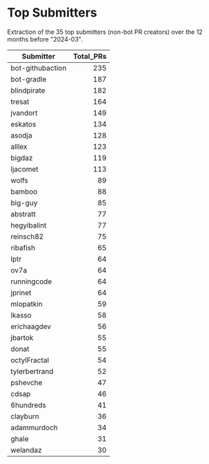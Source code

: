 # Top Submitters

Extraction of the 35 top submitters (non-bot PR creators) 
over the 12 months before "2024-03".


| Submitter        | Total_PRs |
| ---------------- | --------: |
| bot-githubaction |       235 |
| bot-gradle       |       187 |
| blindpirate      |       182 |
| tresat           |       164 |
| jvandort         |       149 |
| eskatos          |       134 |
| asodja           |       128 |
| alllex           |       123 |
| bigdaz           |       119 |
| ljacomet         |       113 |
| wolfs            |        89 |
| bamboo           |        88 |
| big-guy          |        85 |
| abstratt         |        77 |
| hegyibalint      |        77 |
| reinsch82        |        75 |
| ribafish         |        65 |
| lptr             |        64 |
| ov7a             |        64 |
| runningcode      |        64 |
| jprinet          |        64 |
| mlopatkin        |        59 |
| lkasso           |        58 |
| erichaagdev      |        56 |
| jbartok          |        55 |
| donat            |        55 |
| octylFractal     |        54 |
| tylerbertrand    |        52 |
| pshevche         |        47 |
| cdsap            |        46 |
| 6hundreds        |        41 |
| clayburn         |        36 |
| adammurdoch      |        34 |
| ghale            |        31 |
| welandaz         |        30 |
